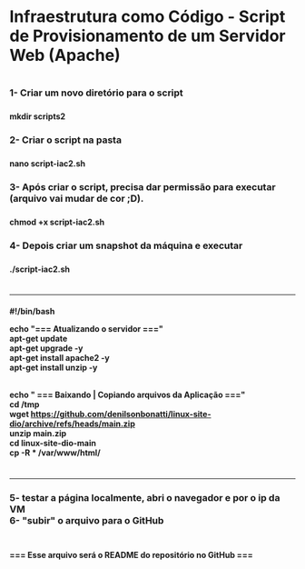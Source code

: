 <h1> Infraestrutura como Código - Script de Provisionamento de um Servidor Web (Apache) <h1/>

<h3>1- Criar um novo diretório para o script  <br/><h3/>
<h4>mkdir scripts2 <br/><h4/>
<h3>2- Criar o script na pasta <br/><h3/>
<h4>nano script-iac2.sh <br/><h4/>
<h3>3- Após criar o script, precisa dar permissão para executar (arquivo vai mudar de cor ;D). <br/><h3/>
<h4>chmod +x script-iac2.sh <br/><h4/>
<h3>4- Depois criar um snapshot da máquina e executar <br/><h3/>
<h4>./script-iac2.sh <br/><br/><h4/>

---------------------------
<h4>
#!/bin/bash <br/>

echo "=== Atualizando o servidor ===" <br/>
apt-get update <br/>
apt-get upgrade -y <br/>
apt-get install apache2 -y <br/>
apt-get install unzip -y <br/><br/>


echo " === Baixando | Copiando arquivos da Aplicação ===" <br/>
cd /tmp <br/>
wget https://github.com/denilsonbonatti/linux-site-dio/archive/refs/heads/main.zip <br/>
unzip main.zip <br/>
cd linux-site-dio-main <br/>
cp -R * /var/www/html/ <br/><br/>
<h4/>

----------------------------

<h3>
5- testar a página localmente, abri o navegador e por o ip da VM <br/>
6- "subir" o arquivo para o GitHub <br/><br/><h3/>

<h4>=== Esse arquivo será o README do repositório no GitHub ===<h4/>
